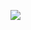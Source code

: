 ![](https://media.githubusercontent.com/media/dyzz/dyzz.github.io/master/images/ChromaticDemon_1.png)